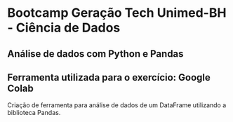 # Bootcamp Geração Tech Unimed-BH - Ciência de Dados

## Análise de dados com Python e Pandas
## Ferramenta utilizada para o exercício: Google Colab

Criação de ferramenta para análise de dados de um DataFrame utilizando a biblioteca Pandas. 
